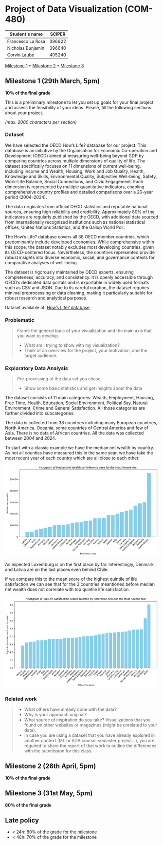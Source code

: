 # Project of Data Visualization (COM-480)

| Student's name    | SCIPER |
| ----------------- | ------ |
| Francesco La Rosa | 396622 |
| Nicholas Bunjamin | 396640 |
| Corvin Laube      | 405240 |

[Milestone 1](#milestone-1) • [Milestone 2](#milestone-2) • [Milestone 3](#milestone-3)

## Milestone 1 (29th March, 5pm)

**10% of the final grade**

This is a preliminary milestone to let you set up goals for your final project and assess the feasibility of your ideas.
Please, fill the following sections about your project.

_(max. 2000 characters per section)_

### Dataset

We have selected the OECD How’s Life? database for our project. This database is an initiative by the Organisation for Economic Co-operation and Development (OECD) aimed at measuring well-being beyond GDP by comparing countries across multiple dimensions of quality of life. The dataset specifically focuses on 11 dimensions of current well-being, including Income and Wealth, Housing, Work and Job Quality, Health, Knowledge and Skills, Environmental Quality, Subjective Well-being, Safety, Work-Life Balance, Social Connections, and Civic Engagement. Each dimension is represented by multiple quantitative indicators, enabling comprehensive country profiles and detailed comparisons over a 20-year period (2004–2024).

The data originates from official OECD statistics and reputable national sources, ensuring high reliability and credibility. Approximately 80% of the indicators are regularly published by the OECD, with additional data sourced from internationally recognized institutions such as national statistical offices, United Nations Statistics, and the Gallup World Poll.

The How’s Life? database covers all 38 OECD member countries, which predominantly include developed economies. While comprehensive within this scope, the dataset notably excludes most developing countries, given its OECD-centered focus. Nevertheless, the countries represented provide robust insights into diverse economic, social, and governance contexts for comparative analyses of well-being.

The dataset is rigorously maintained by OECD experts, ensuring completeness, accuracy, and consistency. It is openly accessible through OECD’s dedicated data portals and is exportable in widely used formats such as CSV and JSON. Due to its careful curation, the dataset requires minimal preprocessing or data cleaning, making it particularly suitable for robust research and analytical purposes.

Dataset available at: [How’s Life? database](https://data-explorer.oecd.org/vis?fs[0]=Topic%2C1%7CSociety%23SOC%23%7CWell-being%20and%20beyond%20GDP%23SOC_WEL%23&pg=0&fc=Topic&bp=true&snb=26&df[ds]=dsDisseminateFinalDMZ&df[id]=DSD_HSL%40DF_HSL_CWB&df[ag]=OECD.WISE.WDP&df[vs]=1.1&dq=.11_2%2B11_1%2B9_3%2B9_2%2B8_2%2B8_1_DEP%2B7_2%2B7_1_DEP%2B6_2_DEP%2B6_2%2B5_3%2B5_1%2B4_3%2B4_1%2B3_2%2B3_1%2B2_7%2B2_2%2B2_1%2B1_3%2B1_2%2B1_1.._T._T._T.&lom=LASTNOBSERVATIONS&lo=1&pd=%2C&to[TIME_PERIOD]=false)

### Problematic

> Frame the general topic of your visualization and the main axis that you want to develop.
>
> - What am I trying to show with my visualization?
> - Think of an overview for the project, your motivation, and the target audience.

### Exploratory Data Analysis

> Pre-processing of the data set you chose
>
> - Show some basic statistics and get insights about the data

The dataset consists of 11 main categories: Wealth, Employment, Housing, Free Time, Health, Education, Social Environment, Political Say, Natural Environment, Crime and General Satisfaction. All those categories are further divided into subcategories.

The data is collected from 38 countries including many European countries, North America, Oceania, some countries of Central America and few of Asia. There is no data of African countries. All the data was collected between 2004 and 2024.

To start with a classic example we have the median net wealth by country. As not all counties have measured this in the same year, we have take the most recent year of each country which are all close to each other.

![Histogram of Median net wealth by country](net_wealth.png)

As expected Luxemburg is on the first place by far. Interestingly, Denmark and Latvia are on the last places even behind Chile.

If we compare this to the mean score of the highest quintile of life satisfaction we can see that for the 3 countries meantioned before median net wealth does not correlate with top quintile life satisfaction.

![Histogram of Top life satisfaction scores quintile by country](top_life_satisf.png)

### Related work

> - What others have already done with the data?
> - Why is your approach original?
> - What source of inspiration do you take? Visualizations that you found on other websites or magazines (might be unrelated to your data).
> - In case you are using a dataset that you have already explored in another context (ML or ADA course, semester project...), you are required to share the report of that work to outline the differences with the submission for this class.

## Milestone 2 (26th April, 5pm)

**10% of the final grade**

## Milestone 3 (31st May, 5pm)

**80% of the final grade**

## Late policy

- < 24h: 80% of the grade for the milestone
- < 48h: 70% of the grade for the milestone
